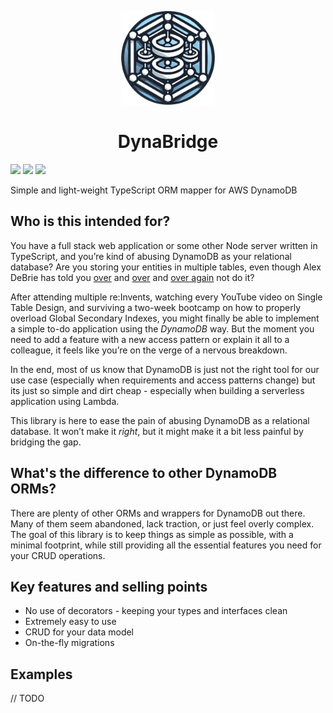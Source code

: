 <p align="center">
  <img alt="dynabridge logo" height="150px" src="./static/logo.png" />  
</p>
<h1 align="center">DynaBridge</h1>

![](https://img.shields.io/github/license/kasleet/dynabridge?style=flat)
[![](https://img.shields.io/github/actions/workflow/status/kasleet/dynabridge/ci.yaml?style=flat)](https://github.com/kasleet/dynabridge/actions/workflows/ci.yaml)
[![](https://img.shields.io/npm/v/dynabridge?style=flat)](https://www.npmjs.com/package/dynabridge)

Simple and light-weight TypeScript ORM mapper for AWS DynamoDB

## Who is this intended for?

You have a full stack web application or some other Node server written in TypeScript, and you’re kind of 
abusing DynamoDB as your relational database? Are you storing your entities in multiple tables, even though 
Alex DeBrie has told you [over](https://www.youtube.com/watch?v=BnDKD_Zv0og&t=787s) and 
[over](https://www.youtube.com/watch?v=PVUofrFiS_A) and 
[over again](https://www.youtube.com/watch?v=hjqrDqVaiw0) not do it?

After attending multiple re:Invents, watching every YouTube video on Single Table Design, 
and surviving a two-week bootcamp on how to properly overload Global Secondary Indexes, 
you might finally be able to implement a simple to-do application using the _DynamoDB_ way. 
But the moment you need to add a feature with a new access pattern or explain it all to a colleague, 
it feels like you’re on the verge of a nervous breakdown.

In the end, most of us know that DynamoDB is just not the right tool for our use case (especially 
when requirements and access patterns change) but its just 
so simple and dirt cheap - especially when building a serverless application using Lambda.

This library is here to ease the pain of abusing DynamoDB as a relational database. It won’t make it _right_, 
but it might make it a bit less painful by bridging the gap.

## What's the difference to other DynamoDB ORMs?

There are plenty of other ORMs and wrappers for DynamoDB out there.
Many of them seem abandoned, lack traction, or just feel overly complex. 
The goal of this library is to keep things as simple as possible, with a minimal footprint, 
while still providing all the essential features you need for your CRUD operations.

## Key features and selling points

* No use of decorators - keeping your types and interfaces clean
* Extremely easy to use
* CRUD for your data model
* On-the-fly migrations

## Examples

// TODO

